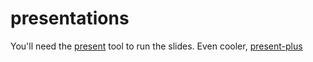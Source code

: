 # presentations

You'll need the [present](https://godoc.org/golang.org/x/tools/present) tool to run the slides. Even cooler, [present-plus](https://github.com/davelaursen/present-plus)

